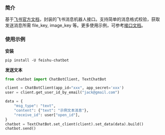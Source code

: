 ### 简介
基于[飞书官方文档](https://open.feishu.cn/document/uAjLw4CM/ukTMukTMukTM/im-v1/message/create_json#5d353271)，封装的飞书消息机器人接口。支持简单的消息格式校验，获取发送消息所需 file_key, image_key 等。更多使用示例，可参考[接口文档](./docs/docs.md)。



### 使用示例
**安装**

```shell
pip install -U feishu-chatbot
```

**发送文本**
```python
from chatbot import ChatBotClient, TextChatBot

client = ChatBotClient(app_id="xxx", app_secret='xxx')
user = client.get_user_id_by_email("jack@gmail.com")

data = {
    "msg_type": "text",
    "content": {"text": "示例文本消息"},
    "receive_id": user["open_id"],
}
chatbot = TextChatBot.set_client(client).set_data(data).build()
chatbot.send()
```
